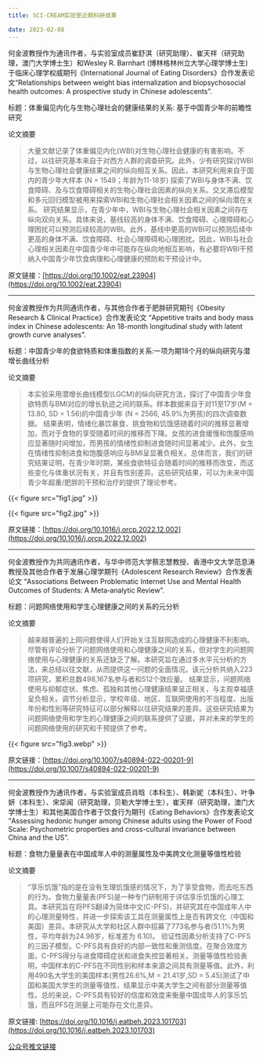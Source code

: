 ```yaml
---
title: SCI-CREAM实验室近期科研成果

date: 2023-02-08
---
```



<!--more-->

何金波教授作为通讯作者，与实验室成员崔舒淇（研究助理）、崔天祥（研究助理，澳门大学博士生）和Wesley R. Barnhart (博林格林州立大学心理学博士生) 于临床心理学权威期刊《International Journal of Eating Disorders》合作发表论文“Relationships between weight bias internalization and biopsychosocial health outcomes: A prospective study in Chinese adolescents”.


标题：体重偏见内化与生物心理社会的健康结果的关系: 基于中国青少年的前瞻性研究



论文摘要


>大量文献记录了体重偏见内化(WBI)对生物心理社会健康的有害影响。不过，以往研究基本来自于对西方人群的调查研究。此外，少有研究探讨WBI与生物心理社会健康结果之间的纵向相互关系。因此，本研究利用来自于国内的青少年大样本 (N = 1549；年龄为11-18岁) 探索了WBI与身体不满、饮食障碍、及与饮食障碍相关的生物心理社会因素的纵向关系。交叉滞后模型和多元回归模型被用来探索WBI和生物心理社会相关因素之间的纵向潜在关系。
研究结果显示，在青少年中，WBI与生物心理社会相关因素之间存在纵向双向关系。具体来说，基线较高的身体不满、饮食障碍、心理障碍和心理困扰可以预测后续较高的WBI。此外，基线中更高的WBI可以预测后续中更高的身体不满、饮食障碍、社会心理障碍和心理困扰。因此，WBI与社会心理相关因素在中国青少年中可能存在纵向地相互影响，有必要将WBI干预纳入中国青少年饮食病理和心理健康的预防和干预设计中。



原文链接：[https://doi.org/10.1002/eat.23904](https://doi.org/10.1002/eat.23904)

---

何金波教授作为共同通讯作者，与其他合作者于肥胖研究期刊《Obesity Research & Clinical Practice》合作发表论文 “Appetitive traits and body mass index in Chinese adolescents: An 18-month longitudinal study with latent growth curve analyses”.


标题：中国青少年的食欲特质和体重指数的关系:一项为期18个月的纵向研究与潜增长曲线分析


论文摘要


>本实验采用潜增长曲线模型(LGCM)的纵向研究方法，探讨了中国青少年食欲特质与BMI对应的增长轨迹之间的联系。样本数据来自于对11至17岁(M = 13.80, SD = 1.56)的中国青少年 (N = 2566, 45.9%为男孩)的四次调查数据。
结果表明，情绪化暴饮暴食、挑食物和饥饿感随着时间的推移显著增加，而对于食物的享受随着时间的推移而下降。女孩的进食缓慢和饱腹感响应显著随时间增加，而男孩的情绪性抑制进食随时间显著减少。此外，女生在情绪性抑制进食和饱腹感响应与BMI呈显著负相关。总体而言，我们的研究结果证明，在青少年时期，某些食欲特征会随着时间的推移而改变，而这些变化与体重状况有关，并且有性别差异。这些研究结果，可以为未来中国青少年超重/肥胖的干预和治疗的提供了理论参考。


{{< figure src="fig1.jpg" >}}

{{< figure src="fig2.jpg" >}}

原文链接：[https://doi.org/10.1016/j.orcp.2022.12.002](https://doi.org/10.1016/j.orcp.2022.12.002)

---

何金波教授作为共同通讯作者，与华中师范大学蔡志慧教授、香港中文大学范息涛教授及其他合作者于发展心理学期刊《Adolescent Research Review》合作发表论文 “Associations Between Problematic Internet Use and Mental Health Outcomes of Students: A Meta‑analytic Review”.


标题：问题网络使用和学生心理健康之间的关系的元分析


论文摘要


>越来越普遍的上网问题使得人们开始关注互联网造成的心理健康不利影响。尽管有评论分析了问题网络使用和心理健康之间的关系，但对学生的问题网络使用与心理健康的关系还缺乏了解。本研究旨在通过多水平元分析的方法，来总结以往文献，从而提供这一问题的全面情况。该元分析共纳入223项研究，累积总数498,167名参与者和512个效应量。
结果显示，问题网络使用与抑郁症状、焦虑、孤独和其他心理健康结果呈正相关，与主观幸福感呈负相关。调节分析显示，学校年级、地区、互联网使用的不当程度、出版年份和性别等研究特征可以部分解释以往研究结果的差异。这些研究结果为问题网络使用和学生的心理健康之间的联系提供了证据，并对未来的学生的问题网络使用的研究和干预提供了参考。

{{< figure src="fig3.webp" >}}

原文链接：[https://doi.org/10.1007/s40894-022-00201-9](https://doi.org/10.1007/s40894-022-00201-9)

---

何金波教授作为通讯作者，与实验室成员肖晗（本科生）、韩新妮（本科生）、叶争妍（本科生）、宋牮闻（研究助理，贝勒大学博士生），崔天祥（研究助理，澳门大学博士生）和其他美国合作者于饮食行为期刊《Eating Behaviors》合作发表论文 “Assessing hedonic hunger among Chinese adults using the Power of Food Scale: Psychometric properties and cross-cultural invariance between China and the US”.


标题：食物力量量表在中国成年人中的测量属性及中美跨文化测量等值性检验


论文摘要


>“享乐饥饿”指的是在没有生理饥饿感的情况下，为了享受食物，而去吃东西的行为。食物力量量表(PFS)是一种专门研制用于评估享乐饥饿的心理工具。本研究旨在将PFS翻译为简体中文(C-PFS)，并研究其在中国成年人中的心理测量特性，并进一步探索该工具在测量属性上是否有跨文化（中国和美国）差异。本研究从大学和社区人群中招募了773名参与者(51.1%为男性，平均年龄为24.98岁，标准差为 6.10)。
验证性因素分析支持了C-PFS的三因子模型。C-PFS具有良好的内部一致性和重测信度。在聚合效度方面，C-PFS得分与进食障碍症状和进食失控显著相关。测量等值性检验表明，中国样本的C-PFS在不同性别和样本来源之间具有测量等值。此外，利用490名大学生的美国样本(男性26.6%,M = 21.41岁,SD = 5.45)测试了中国和美国大学生的测量等值性，结果显示中美大学生之间有部分测量等值性。总的来说，C-PFS具有较好的信度和效度来衡量中国成年人的享乐饥饿，而且PFS在测量上可能存在文化差异。



原文链接: [https://doi.org/10.1016/j.eatbeh.2023.101703](https://doi.org/10.1016/j.eatbeh.2023.101703)


[公众号推文链接](https://mp.weixin.qq.com/s/jg3SMwXEsNyzW-F6rfG6dQ)
